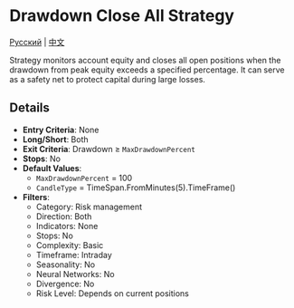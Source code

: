 # Drawdown Close All Strategy
[Русский](README_ru.md) | [中文](README_cn.md)

Strategy monitors account equity and closes all open positions when the drawdown from peak equity exceeds a specified percentage. It can serve as a safety net to protect capital during large losses.

## Details

- **Entry Criteria**: None
- **Long/Short**: Both
- **Exit Criteria**: Drawdown ≥ `MaxDrawdownPercent`
- **Stops**: No
- **Default Values**:
  - `MaxDrawdownPercent` = 100
  - `CandleType` = TimeSpan.FromMinutes(5).TimeFrame()
- **Filters**:
  - Category: Risk management
  - Direction: Both
  - Indicators: None
  - Stops: No
  - Complexity: Basic
  - Timeframe: Intraday
  - Seasonality: No
  - Neural Networks: No
  - Divergence: No
  - Risk Level: Depends on current positions
